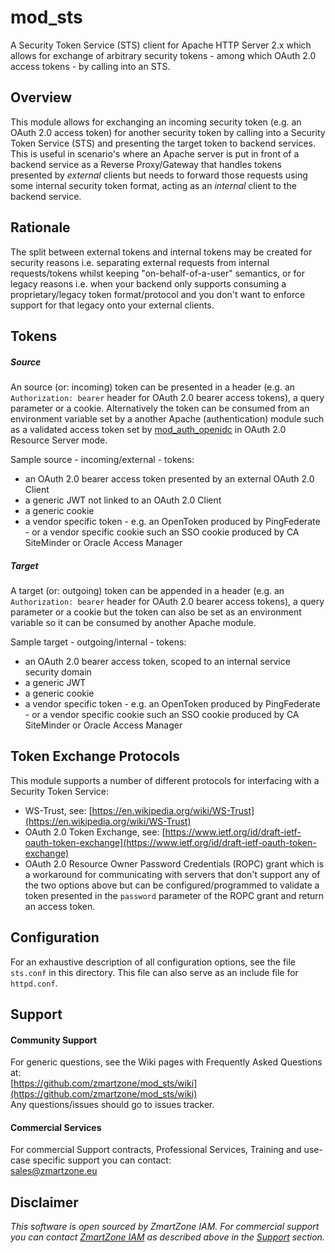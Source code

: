 # mod_sts
A Security Token Service (STS) client for Apache HTTP Server 2.x which allows for exchange of arbitrary security tokens - among which OAuth 2.0 access tokens - by calling into an STS.

## Overview
This module allows for exchanging an incoming security token (e.g. an OAuth 2.0 access token) for another security token by calling into a Security Token Service (STS) and presenting the target token to backend services. This is useful in scenario's where an Apache server is put in front of a backend service as a Reverse Proxy/Gateway that handles tokens presented by *external* clients but needs to forward those requests using some internal security token format, acting as an *internal* client to the backend service.

## Rationale
The split between external tokens and internal tokens may be created for security reasons i.e. separating external requests from internal requests/tokens whilst keeping "on-behalf-of-a-user" semantics, or for legacy reasons i.e. when your backend only supports consuming a proprietary/legacy token format/protocol and you don't want to enforce support for that legacy onto your external clients.

## Tokens

##### Source
An source (or: incoming) token can be presented in a header (e.g. an `Authorization: bearer` header for OAuth 2.0 bearer access tokens), a query parameter or a cookie. Alternatively the token can be consumed from an environment variable set by a another Apache (authentication) module such as a validated access token set by [mod_auth_openidc](https://github.com/zmartzone/mod_auth_openidc) in OAuth 2.0 Resource Server mode.

Sample source - incoming/external - tokens:
- an OAuth 2.0 bearer access token presented by an external OAuth 2.0 Client
- a generic JWT not linked to an OAuth 2.0 Client
- a generic cookie
- a vendor specific token - e.g. an OpenToken produced by PingFederate - or a vendor specific cookie such an SSO cookie produced by CA SiteMinder or Oracle Access Manager

##### Target
A target (or: outgoing) token can be appended in a header (e.g. an `Authorization: bearer` header for OAuth 2.0 bearer access tokens), a query parameter or a cookie but the token can also be set as an environment variable so it can be consumed by another Apache module.

Sample target - outgoing/internal - tokens:
- an OAuth 2.0 bearer access token, scoped to an internal service security domain
- a generic JWT
- a generic cookie
- a vendor specific token - e.g. an OpenToken produced by PingFederate - or a vendor specific cookie such an SSO cookie produced by CA SiteMinder or Oracle Access Manager

## Token Exchange Protocols
This module supports a number of different protocols for interfacing with a Security Token Service:
- WS-Trust, see: [https://en.wikipedia.org/wiki/WS-Trust](https://en.wikipedia.org/wiki/WS-Trust)
- OAuth 2.0 Token Exchange, see: [https://www.ietf.org/id/draft-ietf-oauth-token-exchange](https://www.ietf.org/id/draft-ietf-oauth-token-exchange)
- OAuth 2.0 Resource Owner Password Credentials (ROPC) grant which is a workaround for communicating with servers that don't support any of the two options above but can be configured/programmed to validate a token presented in the `password` parameter of the ROPC grant and return an access token.

## Configuration
For an exhaustive description of all configuration options, see the file `sts.conf`
in this directory. This file can also serve as an include file for `httpd.conf`.

## Support

#### Community Support
For generic questions, see the Wiki pages with Frequently Asked Questions at:  
  [https://github.com/zmartzone/mod_sts/wiki](https://github.com/zmartzone/mod_sts/wiki)  
Any questions/issues should go to issues tracker.

#### Commercial Services
For commercial Support contracts, Professional Services, Training and use-case specific support you can contact:  
  [sales@zmartzone.eu](mailto:sales@zmartzone.eu)  


Disclaimer
----------
*This software is open sourced by ZmartZone IAM. For commercial support
you can contact [ZmartZone IAM](https://www.zmartzone.eu) as described above in the [Support](#support) section.*
